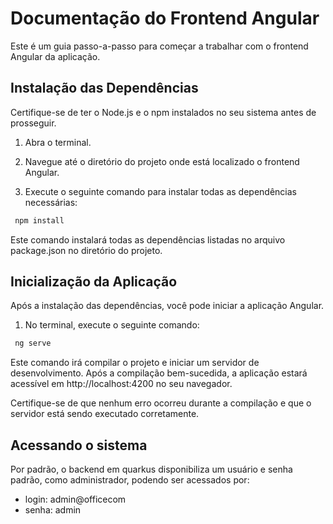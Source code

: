 # Documentação do Frontend Angular

Este é um guia passo-a-passo para começar a trabalhar com o frontend Angular da aplicação.

## Instalação das Dependências

Certifique-se de ter o Node.js e o npm instalados no seu sistema antes de prosseguir.

1. Abra o terminal.

2. Navegue até o diretório do projeto onde está localizado o frontend Angular.

3. Execute o seguinte comando para instalar todas as dependências necessárias:

```bash
 npm install
```

Este comando instalará todas as dependências listadas no arquivo package.json no diretório do projeto.

## Inicialização da Aplicação

Após a instalação das dependências, você pode iniciar a aplicação Angular.

1. No terminal, execute o seguinte comando:

```bash
 ng serve
```

Este comando irá compilar o projeto e iniciar um servidor de desenvolvimento. Após a compilação bem-sucedida, a aplicação estará acessível em http://localhost:4200 no seu navegador.

Certifique-se de que nenhum erro ocorreu durante a compilação e que o servidor está sendo executado corretamente.

## Acessando o sistema

Por padrão, o backend em quarkus disponibiliza um usuário e senha padrão, como administrador, podendo ser acessados por:

- login: admin@officecom
- senha: admin
